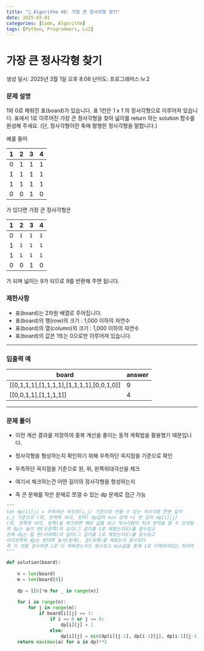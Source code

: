 ```yaml
---
title: "🧠 Algorithm 49: 가장 큰 정사각형 찾기"
date: 2025-03-01
categories: [Code, Algorithm]
tags: [Python, Programmers, Lv2]
---
```


# 가장 큰 정사각형 찾기

생성 일시: 2025년 3월 1일 오후 8:08
난이도: 프로그래머스 lv.2

### **문제 설명**

1와 0로 채워진 표(board)가 있습니다. 표 1칸은 1 x 1 의 정사각형으로 이루어져 있습니다. 표에서 1로 이루어진 가장 큰 정사각형을 찾아 넓이를 return 하는 solution 함수를 완성해 주세요. (단, 정사각형이란 축에 평행한 정사각형을 말합니다.)

예를 들어

| 1 | 2 | 3 | 4 |
| --- | --- | --- | --- |
| 0 | 1 | 1 | 1 |
| 1 | 1 | 1 | 1 |
| 1 | 1 | 1 | 1 |
| 0 | 0 | 1 | 0 |

가 있다면 가장 큰 정사각형은

| 1 | 2 | 3 | 4 |
| --- | --- | --- | --- |
| 0 | `1` | `1` | `1` |
| 1 | `1` | `1` | `1` |
| 1 | `1` | `1` | `1` |
| 0 | 0 | 1 | 0 |

가 되며 넓이는 9가 되므로 9를 반환해 주면 됩니다.

### 제한사항

- 표(board)는 2차원 배열로 주어집니다.
- 표(board)의 행(row)의 크기 : 1,000 이하의 자연수
- 표(board)의 열(column)의 크기 : 1,000 이하의 자연수
- 표(board)의 값은 1또는 0으로만 이루어져 있습니다.

---

### 입출력 예

| board | answer |
| --- | --- |
| [[0,1,1,1],[1,1,1,1],[1,1,1,1],[0,0,1,0]] | 9 |
| [[0,0,1,1],[1,1,1,1]] | 4 |

---

### 문제 풀이

- 이전 계산 결과를 저장하여 중복 계산을 줄이는 동적 계획법을 활용했기 때문입니다.

- 정사각형을 형성하는지 확인하기 위해 우측하단 꼭지점을 기준으로 확인
- 우측하단 꼭지점을 기준으로 왼, 위, 왼쪽위대각선을 체크
- 여기서 체크하는건 어떤 길이의 정사각형을 형성하는지
- 즉 큰 문제를 작은 문제로 쪼갤 수 있는 dp 문제로 접근 가능

```python
"""
let dp[i][j] = 우측하단 꼭짓점(i,j) 기준으로 만들 수 있는 직사각형 한변 길이
i,j 기준으로 (위, 왼쪽위 대각, 왼쪽) dp값의 min 값에 +1 한 값이 dp[i][j]
(위, 왼쪽위 대각, 왼쪽)을 체크하면 해당 값을 보고 직사각형의 최대 면적을 알 수 있게됨
위 dp는 높이 변(오른쪽)의 길이(그 길이를 1로 채웠는지도)를 알수있고
왼쪽 dp는 밑 변(아래쪽)의 길이(그 길이를 1로 채웠는지도)를 알수있고
대각왼쪽위 dp는 반대쪽 높이(왼쪽), 밑(위쪽)를 채웠는지 알수있다
즉 이 셋을 검사하면 1로 다 채워졌는지도 알수있고 min값을 통해 1로 다채워져있는 최대의 직사각형도 알수있다
"""

def solution(board):
    
    n = len(board)
    m = len(board[0])
    
    dp = [[0]*m for _ in range(n)]
    
    for i in range(n):
        for j in range(m):
            if board[i][j] == 1:
                if i == 0 or j == 0:
                    dp[i][j] = 1
                else:
                    dp[i][j] = min(dp[i][j-1], dp[i-1][j], dp[i-1][j-1]) + 1
    return max(max(a) for a in dp)**2
```